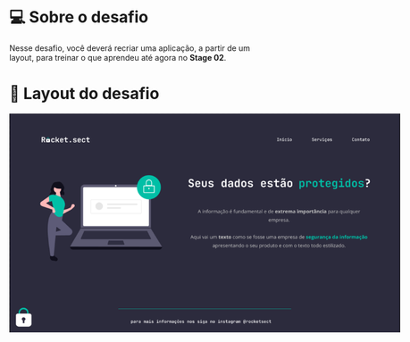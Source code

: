 # 💻 Sobre o desafio

Nesse desafio, você deverá recriar uma aplicação, a partir de um layout, para treinar o que aprendeu até agora no **Stage 02**.

# 🎨 Layout do desafio

<div style="align-items: center; width: 700px;">
  <img src="./assets/desafio.png" alt="Imagem do desafio">
</div>
